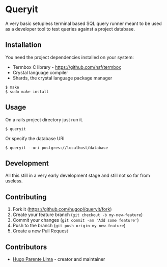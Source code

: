 # Queryit

A very basic setupless terminal based SQL query runner meant to be used as a developer
tool to test queries against a project database.

## Installation

You need the project dependencies installed on your system:

 * Termbox C library - https://github.com/nsf/termbox
 * Crystal language compiler
 * Shards, the crystal language package manager

```
$ make
$ sudo make install
```

## Usage

On a rails project directory just run it.

```
$ queryit
```

Or specify the database URI
```
$ queryit --uri postgres://localhost/database
```

## Development

All this still in a very early development stage and still not so far from useless.

## Contributing

1. Fork it (<https://github.com/hugopl/queryit/fork>)
2. Create your feature branch (`git checkout -b my-new-feature`)
3. Commit your changes (`git commit -am 'Add some feature'`)
4. Push to the branch (`git push origin my-new-feature`)
5. Create a new Pull Request

## Contributors

- [Hugo Parente Lima](https://github.com/hugopl) - creator and maintainer
